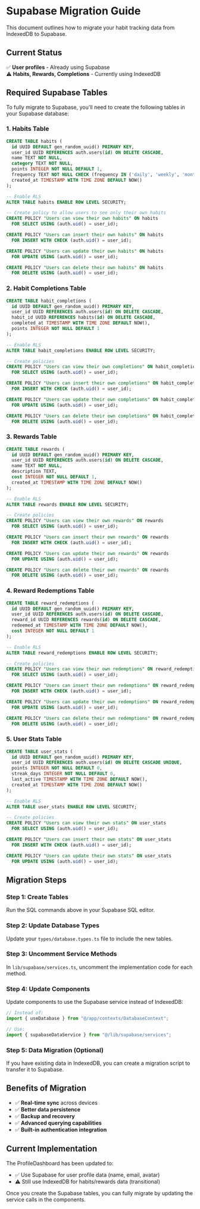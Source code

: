 # Supabase Migration Guide

This document outlines how to migrate your habit tracking data from IndexedDB to Supabase.

## Current Status

✅ **User profiles** - Already using Supabase  
⚠️ **Habits, Rewards, Completions** - Currently using IndexedDB  

## Required Supabase Tables

To fully migrate to Supabase, you'll need to create the following tables in your Supabase database:

### 1. Habits Table

```sql
CREATE TABLE habits (
  id UUID DEFAULT gen_random_uuid() PRIMARY KEY,
  user_id UUID REFERENCES auth.users(id) ON DELETE CASCADE,
  name TEXT NOT NULL,
  category TEXT NOT NULL,
  points INTEGER NOT NULL DEFAULT 1,
  frequency TEXT NOT NULL CHECK (frequency IN ('daily', 'weekly', 'monthly')),
  created_at TIMESTAMP WITH TIME ZONE DEFAULT NOW()
);

-- Enable RLS
ALTER TABLE habits ENABLE ROW LEVEL SECURITY;

-- Create policy to allow users to see only their own habits
CREATE POLICY "Users can view their own habits" ON habits
  FOR SELECT USING (auth.uid() = user_id);

CREATE POLICY "Users can insert their own habits" ON habits
  FOR INSERT WITH CHECK (auth.uid() = user_id);

CREATE POLICY "Users can update their own habits" ON habits
  FOR UPDATE USING (auth.uid() = user_id);

CREATE POLICY "Users can delete their own habits" ON habits
  FOR DELETE USING (auth.uid() = user_id);
```

### 2. Habit Completions Table

```sql
CREATE TABLE habit_completions (
  id UUID DEFAULT gen_random_uuid() PRIMARY KEY,
  user_id UUID REFERENCES auth.users(id) ON DELETE CASCADE,
  habit_id UUID REFERENCES habits(id) ON DELETE CASCADE,
  completed_at TIMESTAMP WITH TIME ZONE DEFAULT NOW(),
  points INTEGER NOT NULL DEFAULT 1
);

-- Enable RLS
ALTER TABLE habit_completions ENABLE ROW LEVEL SECURITY;

-- Create policies
CREATE POLICY "Users can view their own completions" ON habit_completions
  FOR SELECT USING (auth.uid() = user_id);

CREATE POLICY "Users can insert their own completions" ON habit_completions
  FOR INSERT WITH CHECK (auth.uid() = user_id);

CREATE POLICY "Users can update their own completions" ON habit_completions
  FOR UPDATE USING (auth.uid() = user_id);

CREATE POLICY "Users can delete their own completions" ON habit_completions
  FOR DELETE USING (auth.uid() = user_id);
```

### 3. Rewards Table

```sql
CREATE TABLE rewards (
  id UUID DEFAULT gen_random_uuid() PRIMARY KEY,
  user_id UUID REFERENCES auth.users(id) ON DELETE CASCADE,
  name TEXT NOT NULL,
  description TEXT,
  cost INTEGER NOT NULL DEFAULT 1,
  created_at TIMESTAMP WITH TIME ZONE DEFAULT NOW()
);

-- Enable RLS
ALTER TABLE rewards ENABLE ROW LEVEL SECURITY;

-- Create policies
CREATE POLICY "Users can view their own rewards" ON rewards
  FOR SELECT USING (auth.uid() = user_id);

CREATE POLICY "Users can insert their own rewards" ON rewards
  FOR INSERT WITH CHECK (auth.uid() = user_id);

CREATE POLICY "Users can update their own rewards" ON rewards
  FOR UPDATE USING (auth.uid() = user_id);

CREATE POLICY "Users can delete their own rewards" ON rewards
  FOR DELETE USING (auth.uid() = user_id);
```

### 4. Reward Redemptions Table

```sql
CREATE TABLE reward_redemptions (
  id UUID DEFAULT gen_random_uuid() PRIMARY KEY,
  user_id UUID REFERENCES auth.users(id) ON DELETE CASCADE,
  reward_id UUID REFERENCES rewards(id) ON DELETE CASCADE,
  redeemed_at TIMESTAMP WITH TIME ZONE DEFAULT NOW(),
  cost INTEGER NOT NULL DEFAULT 1
);

-- Enable RLS
ALTER TABLE reward_redemptions ENABLE ROW LEVEL SECURITY;

-- Create policies
CREATE POLICY "Users can view their own redemptions" ON reward_redemptions
  FOR SELECT USING (auth.uid() = user_id);

CREATE POLICY "Users can insert their own redemptions" ON reward_redemptions
  FOR INSERT WITH CHECK (auth.uid() = user_id);

CREATE POLICY "Users can update their own redemptions" ON reward_redemptions
  FOR UPDATE USING (auth.uid() = user_id);

CREATE POLICY "Users can delete their own redemptions" ON reward_redemptions
  FOR DELETE USING (auth.uid() = user_id);
```

### 5. User Stats Table

```sql
CREATE TABLE user_stats (
  id UUID DEFAULT gen_random_uuid() PRIMARY KEY,
  user_id UUID REFERENCES auth.users(id) ON DELETE CASCADE UNIQUE,
  points INTEGER NOT NULL DEFAULT 0,
  streak_days INTEGER NOT NULL DEFAULT 0,
  last_active TIMESTAMP WITH TIME ZONE DEFAULT NOW(),
  created_at TIMESTAMP WITH TIME ZONE DEFAULT NOW()
);

-- Enable RLS
ALTER TABLE user_stats ENABLE ROW LEVEL SECURITY;

-- Create policies
CREATE POLICY "Users can view their own stats" ON user_stats
  FOR SELECT USING (auth.uid() = user_id);

CREATE POLICY "Users can insert their own stats" ON user_stats
  FOR INSERT WITH CHECK (auth.uid() = user_id);

CREATE POLICY "Users can update their own stats" ON user_stats
  FOR UPDATE USING (auth.uid() = user_id);
```

## Migration Steps

### Step 1: Create Tables
Run the SQL commands above in your Supabase SQL editor.

### Step 2: Update Database Types
Update your `types/database.types.ts` file to include the new tables.

### Step 3: Uncomment Service Methods
In `lib/supabase/services.ts`, uncomment the implementation code for each method.

### Step 4: Update Components
Update components to use the Supabase service instead of IndexedDB:

```typescript
// Instead of:
import { useDatabase } from "@/app/contexts/DatabaseContext";

// Use:
import { supabaseDataService } from "@/lib/supabase/services";
```

### Step 5: Data Migration (Optional)
If you have existing data in IndexedDB, you can create a migration script to transfer it to Supabase.

## Benefits of Migration

- ✅ **Real-time sync** across devices
- ✅ **Better data persistence** 
- ✅ **Backup and recovery**
- ✅ **Advanced querying capabilities**
- ✅ **Built-in authentication integration**

## Current Implementation

The ProfileDashboard has been updated to:
- ✅ Use Supabase for user profile data (name, email, avatar)
- ⚠️ Still use IndexedDB for habits/rewards data (transitional)

Once you create the Supabase tables, you can fully migrate by updating the service calls in the components. 